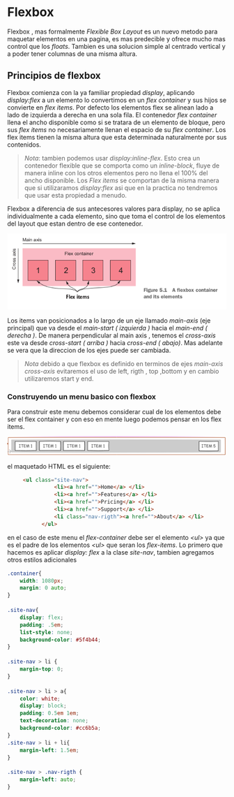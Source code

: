 # Flexbox

Flexbox , mas formalmente *Flexible Box Layout* es un nuevo metodo para maquetar elementos en una pagina, es mas predecible y ofrece mucho mas control que los *floats*. Tambien es una solucion simple al centrado vertical y a poder tener columnas de una misma altura.

## Principios de flexbox

Flexbox comienza con la ya familiar propiedad *display*, aplicando *display:flex* a un elemento lo convertimos en un *flex container* y sus hijos se convierte en *flex items*. Por defecto los elementos flex se alinean lado a lado de izquierda a derecha en una sola fila. El contenedor *flex container* llena el ancho disponible como si se tratara de un elemento de bloque, pero sus *flex items* no necesariamente llenan el espacio de su *flex container*. Los flex items tienen la misma altura que esta determinada naturalmente por sus contenidos.

>*Nota*: tambien podemos usar *display:inline-flex*. Esto crea un contenedor flexible que se comporta como un *inline-block*, fluye de manera inline con los otros elementos pero no llena el 100% del ancho disponible. Los *Flex items* se comportan de la misma manera que si utilizaramos *display:flex* asi que en la practica no tendremos que usar esta propiedad a menudo.

Flexbox a diferencia de sus antecesores valores para display, no se aplica individualmente a cada elemento, sino que toma el control de los elementos del layout que estan dentro de ese contenedor.

!["layout-flexbox-1"](/resources/layout-flexbox-1.png)

Los items van posicionados a lo largo de un eje llamado *main-axis* (eje principal) que va desde el *main-start ( izquierda )* hacia el *main-end ( derecha )*. De manera perpendicular al main axis , tenemos el *cross-axis* este va desde *cross-start ( arriba )* hacia *cross-end ( abajo)*. Mas adelante se vera que la direccion de los ejes puede ser cambiada.

> *Nota* debido a que flexbox es definido en terminos de ejes *main-axis* *cross-axis* evitaremos el uso de left, rigth , top ,bottom y en cambio utilizaremos start y end.

### Construyendo un menu basico con flexbox

Para construir este menu debemos considerar cual de los elementos debe ser el flex container  y con eso en mente luego podemos pensar en los flex items.

!["layout-flexbox-2"](/resources\layout-flexbox-2.png)

el maquetado HTML es el siguiente:
```html
     <ul class="site-nav">
               <li><a href="">Home</a> </li>
               <li><a href="">Features</a> </li>
               <li><a href="">Pricing</a> </li>
               <li><a href="">Support</a> </li>
               <li class="nav-rigth"><a href="">About</a> </li>
           </ul>
```

en el caso de este menu el *flex-container* debe ser el elemento *\<ul>* ya que es el padre de los elementos  *\<ul>* que seran los *flex-items*. Lo primero que hacemos es aplicar *display: flex* a la clase *site-nav*, tambien agregamos otros estilos adicionales 

```css
.container{
    width: 1080px;
    margin: 0 auto;
}

.site-nav{
    display: flex;
    padding: .5em;
    list-style: none;
    background-color: #5f4b44;
}

.site-nav > li {
    margin-top: 0;
}

.site-nav > li > a{
    color: white;
    display: block;
    padding: 0.5em 1em;
    text-decoration: none;
    background-color: #cc6b5a;
}
.site-nav > li + li{
    margin-left: 1.5em;
}

.site-nav > .nav-rigth {
    margin-left: auto;
}
```

